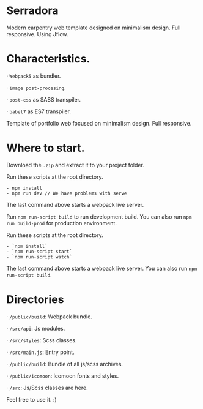 # Serradora

Modern carpentry web template designed on minimalism design. Full responsive. Using Jflow.

# Characteristics.

· `Webpack5` as bundler.

· `image post-procesing`.

· `post-css` as SASS transpiler.

· `babel7` as ES7 transpiler.

Template of portfolio web focused on minimalism design. Full responsive.


# Where to start.


Download the `.zip` and extract it to your project folder.

Run these scripts at the root directory.

    - npm install
    - npm run dev // We have problems with serve

The last command above starts a webpack live server.

Run `npm run-script build` to run development build. You can also run `npm run build-prod` for production environment.

Run these scripts at the root directory.

    - `npm install`
    - `npm run-script start`
    - `npm run-script watch`

The last command above starts a webpack live server. You can also run `npm run-script build`.

# Directories


· `/public/build`: Webpack bundle.

· `/src/api`: Js modules.

· `/src/styles`: Scss classes.

· `/src/main.js`: Entry point.

· `/public/build`: Bundle of all js/scss archives.

· `/public/icomoon`: Icomoon fonts and styles.

· `/src`: Js/Scss classes are here.



Feel free to use it. :)
